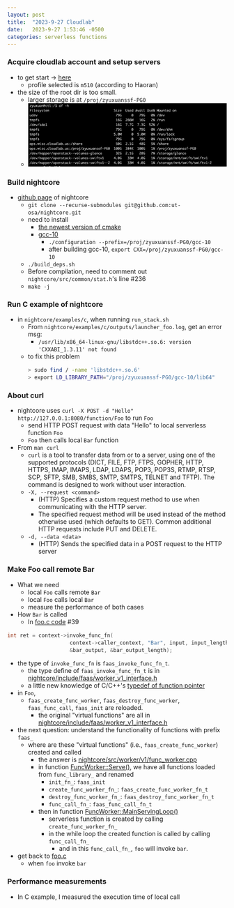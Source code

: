 ```yaml
---
layout: post
title:  "2023-9-27 Cloudlab"
date:   2023-9-27 1:53:46 -0500
categories: serverless functions
---
```

### Acquire cloudlab account and setup servers
- to get start -> [here](https://docs.cloudlab.us/getting-started.html)
	+ profile selected is `m510` (according to Haoran)
- the size of the root dir is too small.
	+ larger storage is at `/proj/zyuxuanssf-PG0` 
	+ ![here](/assets/2023-09-27/s1.png) 

### Build nightcore
- [github page](https://github.com/ut-osa/nightcore/tree/asplos-release) of nightcore
	+ `git clone --recurse-submodules git@github.com:ut-osa/nightcore.git`
	+ need to install 
		* [the newest version of cmake](https://cmake.org/download/)
		* [gcc-10](http://www.netgull.com/gcc/releases/gcc-10.1.0/)
			- `./configuration --prefix=/proj/zyuxuanssf-PG0/gcc-10`
			- after building gcc-10, `export CXX=/proj/zyuxuanssf-PG0/gcc-10`
	+ `./build_deps.sh`
	+ Before compilation, need to comment out `nightcore/src/common/stat.h`'s line #236 
	+ `make -j`	

### Run C example of nightcore
- in `nightcore/examples/c`, when running `run_stack.sh`
	+ From `nightcore/examples/c/outputs/launcher_foo.log`, get an error msg:
		* `/usr/lib/x86_64-linux-gnu/libstdc++.so.6: version 'CXXABI_1.3.11' not found`
	+ to fix this problem
		```bash
		> sudo find / -name 'libstdc++.so.6'
		> export LD_LIBRARY_PATH="/proj/zyuxuanssf-PG0/gcc-10/lib64" 
		```

### About curl
- nightcore uses `curl -X POST -d "Hello" http://127.0.0.1:8080/function/Foo` to run `Foo` 
	+ send HTTP POST request with data "Hello" to local serverless function `Foo`
	+ `Foo` then calls local `Bar` function
- From `man curl`
	+ `curl` is a tool to transfer data from or to a server, using one of the supported protocols (DICT, FILE, FTP, FTPS, GOPHER, HTTP, HTTPS, IMAP, IMAPS, LDAP, LDAPS, POP3, POP3S, RTMP, RTSP, SCP, SFTP, SMB, SMBS, SMTP, SMTPS, TELNET and TFTP). The command is designed to work without user interaction. 
	+ `-X, --request <command>`
		* (HTTP) Specifies a custom request method to use when communicating with the HTTP server.  
		* The specified request method will be used instead of the method otherwise used (which defaults to GET). Common additional HTTP requests include PUT and DELETE.
	+ `-d, --data <data>`
		* (HTTP) Sends the specified data in a POST request to the HTTP server

### Make Foo call remote Bar
- What we need
	+ local `Foo` calls remote `Bar`
	+ local `Foo` calls local `Bar`
	+ measure the performance of both cases
- How `Bar` is called
	+ In [foo.c code](https://github.com/ut-osa/nightcore/blob/asplos-release/examples/c/foo.c#L39) #39 
```c++
int ret = context->invoke_func_fn(
					context->caller_context, "Bar", input, input_length,
					&bar_output, &bar_output_length);
```
- the type of `invoke_func_fn` is `faas_invoke_func_fn_t`.
	+ the type define of `faas_invoke_func_fn_t` is in [nightcore/include/faas/worker_v1_interface.h](https://github.com/ut-osa/nightcore/blob/asplos-release/include/faas/worker_v1_interface.h#L22)	
	+ a little new knowledge of C/C++'s [typedef of function pointer](https://stackoverflow.com/questions/4295432/typedef-function-pointer)
- in `Foo`,
	+ `faas_create_func_worker`, `faas_destroy_func_worker`, `faas_func_call`, `faas_init` are reloaded.
		* the original "virtual functions" are all in [nightcore/include/faas/worker_v1_interface.h](https://github.com/ut-osa/nightcore/blob/asplos-release/include/faas/worker_v1_interface.h#L22)	
- the next question: understand the functionality of functions with prefix `faas_`  
	+ where are these "virtual functions" (i.e., `faas_create_func_worker`) created and called
		* the answer is [nightcore/src/worker/v1/func_worker.cpp](https://github.com/ut-osa/nightcore/blob/asplos-release/src/worker/v1/func_worker.cpp#L47) 
		* in function [FuncWorker::Serve()](https://github.com/ut-osa/nightcore/blob/asplos-release/src/worker/v1/func_worker.cpp#L47), we have all functions loaded from `func_library_` and renamed
			- `init_fn_`: `faas_init`
			- `create_func_worker_fn_`: `faas_create_func_worker_fn_t`
			- `destroy_func_worker_fn_`: `faas_destroy_func_worker_fn_t`
			- `func_call_fn_`: `faas_func_call_fn_t`
		* then in function [FuncWorker::MainServingLoop()](https://github.com/ut-osa/nightcore/blob/asplos-release/src/worker/v1/func_worker.cpp#L87)
			- serverless function is created by calling `create_func_worker_fn_`
			- in the while loop the created function is called by calling `func_call_fn_`
				* and in this `func_call_fn_`, `foo` will invoke `bar`.
- get back to [foo.c](https://github.com/ut-osa/nightcore/blob/asplos-release/examples/c/foo.c)
	+ when `foo` invoke `bar`	
	

 
### Performance measurements
- In C example, I measured the execution time of local call
```

```
